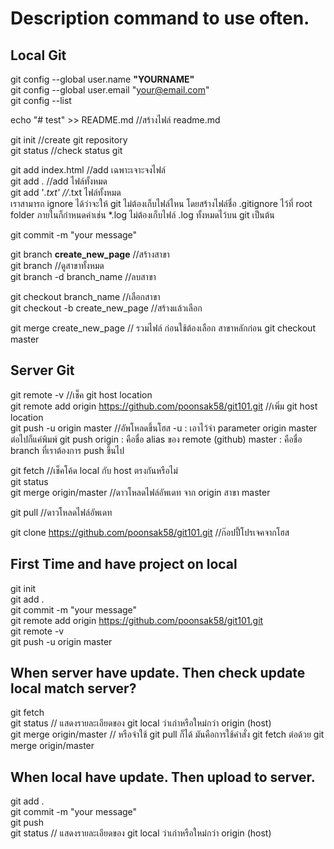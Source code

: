 # Description command to use often. <br />
## Local Git
git config --global user.name **"YOURNAME"** <br/>
git config --global user.email "your@email.com" <br/>
git config --list <br/>

echo "# test" >> README.md		//สร้างไฟล์ readme.md

git init		//create git repository <br/>
git status		//check status git

git add index.html	//add เฉพาะเจาะจงไฟล์ <br/>
git add .		//add ไฟล์ทั้งหมด <br/>
git add '*.txt'	//*.txt ไฟล์ทั้งหมด<br/>
เราสามารถ ignore ได้ว่าจะให้ git ไม่ต้องเก็บไฟล์ไหน โดยสร้างไฟล์ชื่อ .gitignore ไว้ที่ root folder ภายในก็กำหนดค่าเช่น *.log ไม่ต้องเก็บไฟล์ .log ทั้งหมดไว้บน git เป็นต้น

git commit -m "your message"<br/>

git branch **create_new_page**	//สร้างสาขา<br/>
git branch		//ดูสาขาทั้งหมด<br/>
git branch -d branch_name	//ลบสาขา<br/>

git checkout branch_name	//เลือกสาขา<br/>
git checkout -b create_new_page		//สร้างแล้วเลือก<br/>

git merge create_new_page	// รวมไฟล์ ก่อนใช้ต้องเลือก สาขาหลักก่อน git checkout master<br/>

## Server Git
git remote -v	//เช็ค git host location<br/>
git remote add origin https://github.com/poonsak58/git101.git	//เพิ่ม git host location<br/>
git push -u origin master	//อัพโหลดขึ้นโฮส	-u : เอาไว้จำ parameter origin master ต่อไปก็แค่พิมพ์ git push	origin : คือชื่อ alias ของ remote (github)	master : คือชื่อ branch ที่เราต้องการ push ขึ้นไป<br/>

git fetch	//เช็คโค้ด local กับ host ตรงกันหรือไม่<br/>
git status<br/>
git merge origin/master	//ดาวโหลดไฟล์อัพเดท จาก origin สาขา master<br/>

git pull	//ดาวโหลดไฟล์อัพเดท<br/>

git clone https://github.com/poonsak58/git101.git	//ก๊อปปี้โปรเจคจากโฮส<br/>

## First Time and have project on local
git init<br/>
git add .<br/>
git commit -m "your message"<br/>
git remote add origin https://github.com/poonsak58/git101.git<br/>
git remote -v<br/>
git push -u origin master<br/>

## When server have update. Then check update local match server?
git fetch<br/>
git status			// แสดงรายละเอียดของ git local ว่าเก่าหรือใหม่กว่า origin (host)<br/>
git merge origin/master	// หรือจำใช้ git pull ก็ได้ มันคือการใช้คำสั่ง git fetch ต่อด้วย git merge origin/master<br/>

## When local have update. Then upload to server.
git add .<br/>
git commit -m "your message"<br/>
git push<br/>
git status			// แสดงรายละเอียดของ git local ว่าเก่าหรือใหม่กว่า origin (host)<br/>
